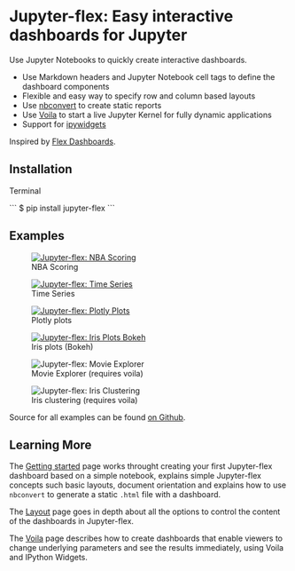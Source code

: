# Jupyter-flex: Easy interactive dashboards for Jupyter

Use Jupyter Notebooks to quickly create interactive dashboards.

- Use Markdown headers and Jupyter Notebook cell tags to define the dashboard components
- Flexible and easy way to specify row and column based layouts
- Use [nbconvert](https://nbconvert.readthedocs.io/en/latest/) to create static reports
- Use [Voila](https://github.com/voila-dashboards/voila) to start a live Jupyter Kernel for fully dynamic applications
- Support for [ipywidgets](https://ipywidgets.readthedocs.io/en/latest/)

Inspired by [Flex Dashboards](https://rmarkdown.rstudio.com/flexdashboard/).

## Installation

<p class="code-header">Terminal</p>
```
$ pip install jupyter-flex
```

## Examples

<div class="image-grid-row">
  <figure class="image-card">
    <a href="/examples/nba-scoring.html">
        <img src="/assets/img/nba-scoring.png" alt="Jupyter-flex: NBA Scoring">
    </a>
    <figcaption>NBA Scoring</figcaption>
  </figure>
  <figure class="image-card">
    <a href="/examples/time-series.html">
        <img src="/assets/img/time-series.png" alt="Jupyter-flex: Time Series">
    </a>
    <figcaption>Time Series</figcaption>
  </figure>
</div>

<div class="image-grid-row">
  <figure class="image-card">
    <a href="/examples/plotly-plots.html">
        <img src="/assets/img/plotly-plots.png" alt="Jupyter-flex: Plotly Plots">
    </a>
    <figcaption>Plotly plots</figcaption>
  </figure>
  <figure class="image-card">
    <a href="/examples/iris-plots-bokeh.html">
        <img src="/assets/img/iris-plots-bokeh.png" alt="Jupyter-flex: Iris Plots Bokeh">
    </a>
    <figcaption>Iris plots (Bokeh) </figcaption>
  </figure>
</div>

<div class="image-grid-row">
  <figure class="image-card">
    <!-- <a href="/examples/time-series.html"> -->
        <img src="/assets/img/movie-explorer.png" alt="Jupyter-flex: Movie Explorer">
    <!-- </a> -->
    <figcaption>Movie Explorer (requires voila)</figcaption>
  </figure>

  <figure class="image-card">
    <!-- <a href="/examples/time-series.html"> -->
        <img src="/assets/img/iris-clustering.png" alt="Jupyter-flex: Iris Clustering">
    <!-- </a> -->
    <figcaption>Iris clustering (requires voila)</figcaption>
  </figure>
</div>

Source for all examples can be found [on Github](https://github.com/danielfrg/jupyter-flex/tree/master/examples).

## Learning More

The [Getting started](/getting-started) page works throught creating your first Jupyter-flex dashboard based on a simple notebook,
explains simple Jupyter-flex concepts such basic layouts, document orientation
and explains how to use `nbconvert` to generate a static `.html` file with a dashboard.

The [Layout](/layout) page goes in depth about all the options to control the content of the dashboards in Jupyter-flex.

The [Voila](/voila-ipywidgets) page describes how to create dashboards that enable viewers to change underlying parameters and see the results immediately,
using Voila and IPython Widgets.
